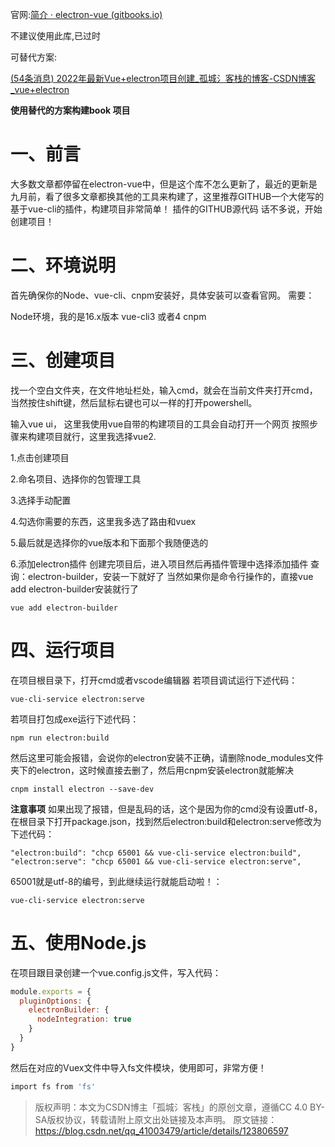 官网:[简介 · electron-vue (gitbooks.io)](https://simulatedgreg.gitbooks.io/electron-vue/content/cn/)

不建议使用此库,已过时

可替代方案:

[(54条消息) 2022年最新Vue+electron项目创建_孤城氵客栈的博客-CSDN博客_vue+electron](https://blog.csdn.net/qq_41003479/article/details/123806597)

**使用替代的方案构建book 项目**



# 一、前言

大多数文章都停留在electron-vue中，但是这个库不怎么更新了，最近的更新是九月前，看了很多文章都换其他的工具来构建了，这里推荐GITHUB一个大佬写的基于vue-cli的插件，构建项目非常简单！
插件的GITHUB源代码
话不多说，开始创建项目！



# 二、环境说明

首先确保你的Node、vue-cli、cnpm安装好，具体安装可以查看官网。
需要：

Node环境，我的是16.x版本
vue-cli3 或者4
cnpm



# 三、创建项目

找一个空白文件夹，在文件地址栏处，输入cmd，就会在当前文件夹打开cmd，当然按住shift键，然后鼠标右键也可以一样的打开powershell。

输入vue ui， 这里我使用vue自带的构建项目的工具会自动打开一个网页
按照步骤来构建项目就行，这里我选择vue2.

1.点击创建项目


2.命名项目、选择你的包管理工具


3.选择手动配置


4.勾选你需要的东西，这里我多选了路由和vuex


5.最后就是选择你的vue版本和下面那个我随便选的

6.添加electron插件
创建完项目后，进入项目然后再插件管理中选择添加插件
查询：electron-builder，安装一下就好了
当然如果你是命令行操作的，直接vue add electron-builder安装就行了

```
vue add electron-builder
```



# 四、运行项目

在项目根目录下，打开cmd或者vscode编辑器
若项目调试运行下述代码：

```
vue-cli-service electron:serve
```

若项目打包成exe运行下述代码：

```
npm run electron:build
```


然后这里可能会报错，会说你的electron安装不正确，请删除node_modules文件夹下的electron，这时候直接去删了，然后用cnpm安装electron就能解决

```
cnpm install electron --save-dev
```

**注意事项**
如果出现了报错，但是乱码的话，这个是因为你的cmd没有设置utf-8，在根目录下打开package.json，找到然后electron:build和electron:serve修改为下述代码：

    "electron:build": "chcp 65001 && vue-cli-service electron:build",
    "electron:serve": "chcp 65001 && vue-cli-service electron:serve",
65001就是utf-8的编号，到此继续运行就能启动啦！：

```
vue-cli-service electron:serve
```



# 五、使用Node.js

在项目跟目录创建一个vue.config.js文件，写入代码：

```js
module.exports = {
  pluginOptions: {
    electronBuilder: {
      nodeIntegration: true
    }
  }
}
```

然后在对应的Vuex文件中导入fs文件模块，使用即可，非常方便！

```bash
import fs from 'fs'
```

>
> 版权声明：本文为CSDN博主「孤城氵客栈」的原创文章，遵循CC 4.0 BY-SA版权协议，转载请附上原文出处链接及本声明。
> 原文链接：https://blog.csdn.net/qq_41003479/article/details/123806597

